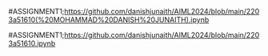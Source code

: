 #ASSIGNMENT1;https://github.com/danishjunaith/AIML2024/blob/main/2203a51610(%20MOHAMMAD%20DANISH%20JUNAITH).ipynb

#ASSIGNMENT1;https://github.com/danishjunaith/AIML2024/blob/main/2203a51610.ipynb
